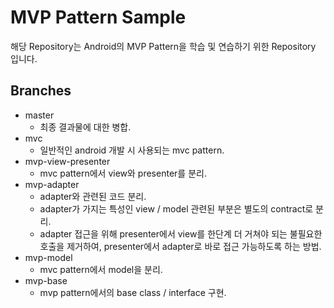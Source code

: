 MVP Pattern Sample
==================

해당 Repository는 Android의 MVP Pattern을 학습 및 연습하기 위한 Repository 입니다.

Branches
--------
* master
  * 최종 결과물에 대한 병합.
* mvc
  * 일반적인 android 개발 시 사용되는 mvc pattern.
* mvp-view-presenter
  * mvc pattern에서 view와 presenter를 분리.
* mvp-adapter
  * adapter와 관련된 코드 분리.
  * adapter가 가지는 특성인 view / model 관련된 부분은 별도의 contract로 분리.
  * adapter 접근을 위해 presenter에서 view를 한단계 더 거쳐야 되는 불필요한 호출을 제거하여, presenter에서 adapter로 바로 접근 가능하도록 하는 방법.
* mvp-model
  * mvc pattern에서 model을 분리.
* mvp-base
  * mvp pattern에서의 base class / interface 구현.